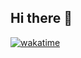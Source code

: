 ## Hi there 👋
[![wakatime](https://wakatime.com/badge/user/doloshabell.svg)](https://wakatime.com/@doloshabell)

